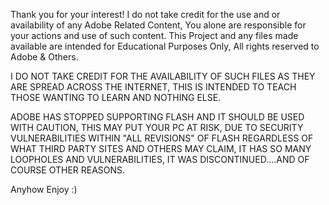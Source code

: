 Thank you for your interest! I do not take credit for the use and or availability of any Adobe Related Content, You alone are responsible for your actions and use of such
content. This Project and any files made available are intended for Educational Purposes Only, All rights reserved to Adobe & Others.

I DO NOT TAKE CREDIT FOR THE AVAILABILITY OF SUCH FILES AS THEY ARE SPREAD ACROSS THE INTERNET, THIS IS INTENDED TO TEACH THOSE WANTING TO LEARN AND NOTHING ELSE.

ADOBE HAS STOPPED SUPPORTING FLASH AND IT SHOULD BE USED WITH CAUTION, THIS MAY PUT YOUR PC AT RISK, DUE TO SECURITY VULNERABILITIES WITHIN  "ALL REVISIONS" OF FLASH
REGARDLESS OF WHAT THIRD PARTY SITES AND OTHERS MAY CLAIM, IT HAS SO MANY LOOPHOLES AND VULNERABILITIES, IT WAS DISCONTINUED....AND OF COURSE OTHER REASONS.

Anyhow Enjoy :)
